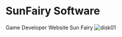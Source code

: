 # SunFairy Software
Game Developer Website Sun Fairy
![disk01](https://github.com/user-attachments/assets/94ef81e4-ff45-446f-8910-559ef5b360e9)
